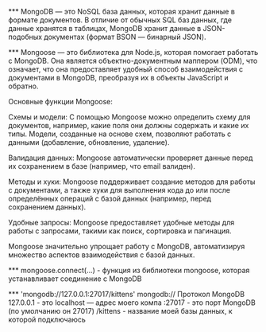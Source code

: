 *** MongoDB — это NoSQL база данных, которая хранит данные в формате документов. В отличие от обычных SQL баз данных, где данные хранятся в таблицах, MongoDB хранит данные в JSON-подобных документах (формат BSON — бинарный JSON).


*** Mongoose — это библиотека для Node.js, которая помогает работать с MongoDB. Она является объектно-документным маппером (ODM), что означает, что она предоставляет удобный способ взаимодействия с документами в MongoDB, преобразуя их в объекты JavaScript и обратно.

Основные функции Mongoose:

Схемы и модели: С помощью Mongoose можно определить схему для документов, например, какие поля они должны содержать и какие их типы. Модели, созданные на основе схем, позволяют работать с данными (добавление, обновление, удаление).

Валидация данных: Mongoose автоматически проверяет данные перед их сохранением в базе (например, что email валиден).

Методы и хуки: Мongoose поддерживает создание методов для работы с документами, а также хуки для выполнения кода до или после определённых операций с базой данных (например, перед сохранением данных).

Удобные запросы: Mongoose предоставляет удобные методы для работы с запросами, такими как поиск, сортировка и пагинация.

Mongoose значительно упрощает работу с MongoDB, автоматизируя множество аспектов взаимодействия с базой данных.


*** mongoose.connect(...) - функция из библиотеки mongoose, которая устанавливает соединение с MongoDB


*** 'mongodb://127.0.0.1:27017/kittens'
mongodb://	Протокол MongoDB
127.0.0.1	- это localhost — адрес моего компа
:27017 - это порт MongoDB (по умолчанию он 27017)
/kittens - название моей базы данных, к которой подключаюсь

